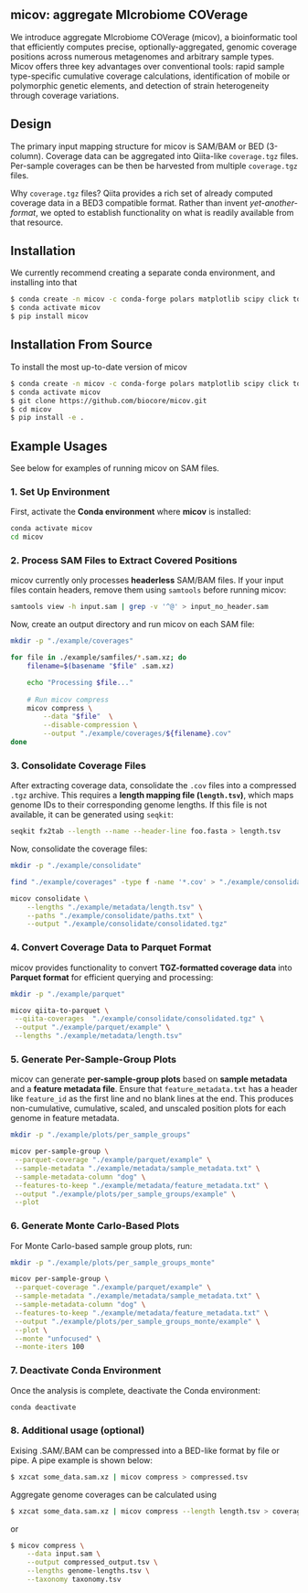 ## micov: aggregate MIcrobiome COVerage

We introduce aggregate MIcrobiome COVerage (micov), a bioinformatic tool that efficiently computes precise, optionally-aggregated, genomic coverage positions across numerous metagenomes and arbitrary sample types. Micov offers three key advantages over conventional tools: rapid sample type-specific cumulative coverage calculations, identification of mobile or polymorphic genetic elements, and detection of strain heterogeneity through coverage variations.

## Design

The primary input mapping structure for micov is SAM/BAM or BED (3-column). 
Coverage data can be aggregated into Qiita-like `coverage.tgz` files. Per-sample
coverages can be then be harvested from multiple `coverage.tgz` files.

Why `coverage.tgz` files? Qiita provides a rich set of already computed 
coverage data in a BED3 compatible format. Rather than invent 
*yet-another-format*, we opted to establish functionality on what is readily
available from that resource.

## Installation

We currently recommend creating a separate conda environment, and installing
into that

```bash
$ conda create -n micov -c conda-forge polars matplotlib scipy click tqdm numba duckdb pyarrow
$ conda activate micov
$ pip install micov
```

## Installation From Source

To install the most up-to-date version of micov
```bash
$ conda create -n micov -c conda-forge polars matplotlib scipy click tqdm numba duckdb pyarrow
$ conda activate micov
$ git clone https://github.com/biocore/micov.git
$ cd micov
$ pip install -e .
```

## Example Usages

See below for examples of running micov on SAM files. 

### 1. Set Up Environment
First, activate the **Conda environment** where **micov** is installed:  
```bash
conda activate micov
cd micov
```

### 2. Process SAM Files to Extract Covered Positions
micov currently only processes **headerless** SAM/BAM files. If your input files contain headers, remove them using `samtools` before running micov:  
```bash
samtools view -h input.sam | grep -v '^@' > input_no_header.sam
```

Now, create an output directory and run micov on each SAM file:  
```bash
mkdir -p "./example/coverages"

for file in ./example/samfiles/*.sam.xz; do
    filename=$(basename "$file" .sam.xz)

    echo "Processing $file..."
    
    # Run micov compress
    micov compress \
        --data "$file"  \
        --disable-compression \
        --output "./example/coverages/${filename}.cov"
done
```

### 3. Consolidate Coverage Files
After extracting coverage data, consolidate the `.cov` files into a compressed `.tgz` archive. This requires a **length mapping file (`length.tsv`)**, which maps genome IDs to their corresponding genome lengths. If this file is not available, it can be generated using `seqkit`:
```bash
seqkit fx2tab --length --name --header-line foo.fasta > length.tsv
```

Now, consolidate the coverage files:
```bash
mkdir -p "./example/consolidate"

find "./example/coverages" -type f -name '*.cov' > "./example/consolidate/paths.txt"

micov consolidate \
    --lengths "./example/metadata/length.tsv" \
    --paths "./example/consolidate/paths.txt" \
    --output "./example/consolidate/consolidated.tgz"
```

### 4. Convert Coverage Data to Parquet Format
micov provides functionality to convert **TGZ-formatted coverage data** into **Parquet format** for efficient querying and processing:
```bash
mkdir -p "./example/parquet"

micov qiita-to-parquet \
 --qiita-coverages  "./example/consolidate/consolidated.tgz" \
 --output "./example/parquet/example" \
 --lengths "./example/metadata/length.tsv"
```

### 5. Generate Per-Sample-Group Plots
micov can generate **per-sample-group plots** based on **sample metadata** and a **feature metadata file**. Ensure that `feature_metadata.txt` has a header like `feature_id` as the first line and no blank lines at the end. This produces non-cumulative, cumulative, scaled, and unscaled position plots for each genome in feature metadata.

```bash
mkdir -p "./example/plots/per_sample_groups"

micov per-sample-group \
 --parquet-coverage "./example/parquet/example" \
 --sample-metadata "./example/metadata/sample_metadata.txt" \
 --sample-metadata-column "dog" \
 --features-to-keep "./example/metadata/feature_metadata.txt" \
 --output "./example/plots/per_sample_groups/example" \
 --plot
```

### 6. Generate Monte Carlo-Based Plots
For Monte Carlo-based sample group plots, run:
```bash
mkdir -p "./example/plots/per_sample_groups_monte"

micov per-sample-group \
 --parquet-coverage "./example/parquet/example" \
 --sample-metadata "./example/metadata/sample_metadata.txt" \
 --sample-metadata-column "dog" \
 --features-to-keep "./example/metadata/feature_metadata.txt" \
 --output "./example/plots/per_sample_groups_monte/example" \
 --plot \
 --monte "unfocused" \
 --monte-iters 100
```

### 7. Deactivate Conda Environment 
Once the analysis is complete, deactivate the Conda environment:
```bash
conda deactivate
```

### 8. Additional usage (optional)

Exising .SAM/.BAM can be compressed into a BED-like format by file or pipe. A
pipe example is shown below:

```bash
$ xzcat some_data.sam.xz | micov compress > compressed.tsv
```

Aggregate genome coverages can be calculated using 
```bash
$ xzcat some_data.sam.xz | micov compress --length length.tsv > coverages.tsv
```
or 
```bash
$ micov compress \
    --data input.sam \
    --output compressed_output.tsv \
    --lengths genome-lengths.tsv \
    --taxonomy taxonomy.tsv
```
